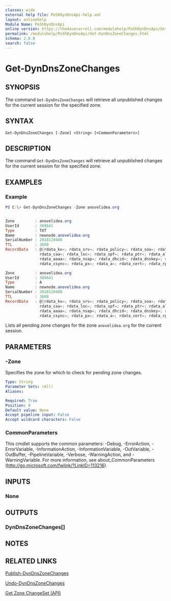 ```yaml
---
classes: wide
external help file: PoShDynDnsApi-help.xml
layout: onlinehelp
Module Name: PoShDynDnsApi
online version: https://thedavecarroll.com/modulehelp/PoShDynDnsApi/Get-DynDnsZoneChanges.html
permalink: /modulehelp/PoShDynDnsApi/Get-DynDnsZoneChanges.html
schema: 2.0.0
search: false
---
```


# Get-DynDnsZoneChanges

## SYNOPSIS
The command `Get-DynDnsZoneChanges` will retrieve all unpublished changes for the current session for the specified zone.

## SYNTAX

```
Get-DynDnsZoneChanges [-Zone] <String> [<CommonParameters>]
```

## DESCRIPTION
The command `Get-DynDnsZoneChanges` will retrieve all unpublished changes for the current session for the specified zone.

## EXAMPLES

### Example
```powershell
PS C:\> Get-DynDnsZoneChanges -Zone anovelidea.org


Zone         : anovelidea.org
UserId       : 389641
Type         : TXT
Name         : newnode.anovelidea.org
SerialNumber : 2018110400
TTL          : 3600
RecordData   : @{rdata_kx=; rdata_srv=; rdata_policy=; rdata_soa=; rdata_key=; rdata_ipseckey=; rdata_cname=;
               rdata_caa=; rdata_loc=; rdata_spf=; rdata_ptr=; rdata_alias=; rdata_ds=; rdata_naptr=; rdata_sshfp=;
               rdata_aaaa=; rdata_nsap=; rdata_dhcid=; rdata_dnskey=; rdata_cds=; rdata_txt=; rdata_ns=; rdata_dname=;
               rdata_csync=; rdata_px=; rdata_a=; rdata_cert=; rdata_rp=; rdata_tlsa=; rdata_mx=; rdata_cdnskey=}

Zone         : anovelidea.org
UserId       : 389641
Type         : A
Name         : newnode.anovelidea.org
SerialNumber : 2018110400
TTL          : 3600
RecordData   : @{rdata_kx=; rdata_srv=; rdata_policy=; rdata_soa=; rdata_key=; rdata_ipseckey=; rdata_cname=;
               rdata_caa=; rdata_loc=; rdata_spf=; rdata_ptr=; rdata_alias=; rdata_ds=; rdata_naptr=; rdata_sshfp=;
               rdata_aaaa=; rdata_nsap=; rdata_dhcid=; rdata_dnskey=; rdata_cds=; rdata_txt=; rdata_ns=; rdata_dname=;
               rdata_csync=; rdata_px=; rdata_a=; rdata_cert=; rdata_rp=; rdata_tlsa=; rdata_mx=; rdata_cdnskey=}
```

Lists all pending zone changes for the zone `anovelidea.org` for the current session.

## PARAMETERS

### -Zone
Specifies the zone for which to check for pending zone changes.

```yaml
Type: String
Parameter Sets: (All)
Aliases:

Required: True
Position: 0
Default value: None
Accept pipeline input: False
Accept wildcard characters: False
```

### CommonParameters
This cmdlet supports the common parameters: -Debug, -ErrorAction, -ErrorVariable, -InformationAction, -InformationVariable, -OutVariable, -OutBuffer, -PipelineVariable, -Verbose, -WarningAction, and -WarningVariable. For more information, see about_CommonParameters (http://go.microsoft.com/fwlink/?LinkID=113216).

## INPUTS

### None

## OUTPUTS

### DynDnsZoneChanges[]

## NOTES

## RELATED LINKS

[Publish-DynDnsZoneChanges](https://thedavecarroll.com/modulehelp/PoShDynDnsApi/Publish-DynDnsZoneChanges.html)

[Undo-DynDnsZoneChanges](https://thedavecarroll.com/modulehelp/PoShDynDnsApi/Undo-DynDnsZoneChanges.html)

[Get Zone ChangeSet (API)](https://help.dyn.com/get-zone-changeset-api/)